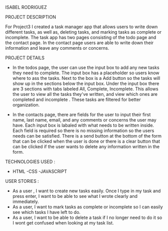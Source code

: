 ISABEL RODRIGUEZ


PROJECT DESCRIPTION 

For Project3 I created a task manager app that allows users to write down different tasks, as well as, deleting tasks, and marking tasks as complete or incomplete. The task app has two pages consisting of the todo page and the contact page. In the contact page users are able to write down their information and leave any comments or concerns.


PROJECT DETAILS 

- In the todos page, the user can use the input box to add any new tasks they need to complete. The input box has a placeholder so users know where to ass the tasks. Next to the box is a Add button so the tasks will show up in the sections below the input box. Under the input box there are 3 sections with tabs labeled All, Complete, Incomplete. This allows the user to view all the tasks they've written, and view which ones are completed and incomplete . These tasks are filtered for better organization. 

- In the contacts page, there are fields for the user to input their first name, last name, email, and any comments or concerns the user may have. Each input box is labaled with what needs to be written inside. Each field is required so there is no missing information so the users needs can be satisfied. There is a send button at the bottom of the form that can be clicked when the user is done or there is a clear button that can be clicked if the user wants to delete any information written in the form. 


TECHNOLOGIES USED :

- HTML
-CSS
-JAVASCRIPT 


USER STORIES :

-  As a user , I want to create new tasks easily. Once I type in my task and press enter, I want to be able to see what I wrote clearly and immediately.
- As a user, I want to mark tasks as complete or incomplete so I can easily see which tasks I  have left to do.
- As a user, I want to be able to delete a task if I no longer need to do it so I wont get confused when looking at my task list. 
